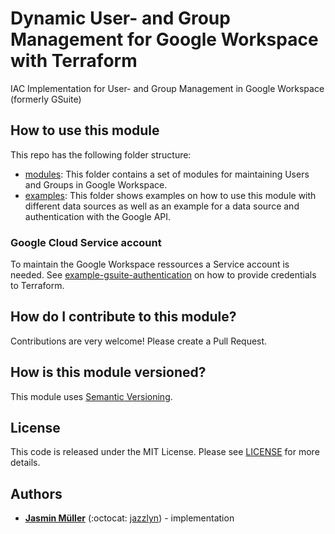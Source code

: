# Dynamic User- and Group Management for Google Workspace with Terraform
IAC Implementation for User- and Group Management in Google Workspace (formerly GSuite)

## How to use this module

This repo has the following folder structure:
* [modules](modules/): This folder contains a set of modules for maintaining Users and Groups in Google Workspace.
* [examples](examples/): This folder shows examples on how to use this module with different data sources as well as an example for a data source and authentication with the Google API.

### Google Cloud Service account

To maintain the Google Workspace ressources a Service account is needed. See [example-gsuite-authentication](examples/example-gsuite-authentication) on how to provide credentials to Terraform.

## How do I contribute to this module?

Contributions are very welcome! Please create a Pull Request.

## How is this module versioned?

This module uses [Semantic Versioning](http://semver.org/).

## License

This code is released under the MIT License. Please see [LICENSE](LICENSE) for more details.

## Authors

* **[Jasmin Müller](mailto:jasmin.mueller@strg.at)** (:octocat: [jazzlyn](https://github.com/jazzlyn)) - implementation
